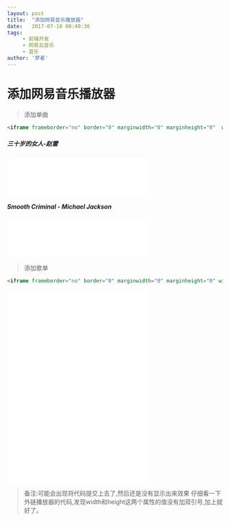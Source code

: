 ```yaml
---
layout: post
title:  "添加网易音乐播放器"
date:   2017-07-10 00:49:36
tags:
     - 前端开发
     - 网易云音乐
     - 音乐
author: '梦者'
---
```

# 添加网易音乐播放器

> 添加单曲

```html
<iframe frameborder="no" border="0" marginwidth="0" marginheight="0"  width="330" height="86" src="//music.163.com/outchain/player?type=2&id=29567191&auto=0&height=66"></iframe>
```

##### 三十岁的女人-赵雷

<iframe frameborder="no" border="0" marginwidth="0" marginheight="0"  width="330" height="86" src="//music.163.com/outchain/player?type=2&id=29567191&auto=0&height=66"></iframe>



##### Smooth Criminal - Michael Jackson

<iframe frameborder="no" border="0" marginwidth="0" marginheight="0" width="330" height="86" src="//music.163.com/outchain/player?type=2&id=1697617&auto=0&height=66"></iframe>

> 添加歌单

```html
<iframe frameborder="no" border="0" marginwidth="0" marginheight="0" width="330" height="450" src="//music.163.com/outchain/player?type=0&id=159689015&auto=0&height=430"></iframe>
```

<iframe frameborder="no" border="0" marginwidth="0" marginheight="0" width="330" height="450" src="//music.163.com/outchain/player?type=0&id=159689015&auto=0&height=430"></iframe>

> 备注:可能会出现将代码提交上去了,然后还是没有显示出来效果
> 仔细看一下外链播放器的代码,发现width和height这两个属性的值没有加双引号,加上就好了。